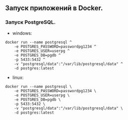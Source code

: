 ## Запуск приложений в Docker.

### Запуск PostgreSQL.
 
- windows:
```
docker run --name postgresql ^
	-e POSTGRES_PASSWORD=passwordpg1234 ^
	-e POSTGRES_USER=userpg ^
	-e POSTGRES_DB=pgdb ^
	-p 5433:5432 ^
	-v "postgresql/data":"/var/lib/postgresql/data" ^
	-d postgres:latest
```

- linux:
```
docker run --name postgresql \
	-e POSTGRES_PASSWORD=passwordpg1234 \
	-e POSTGRES_USER=userpg \
	-e POSTGRES_DB=pgdb \
	-p 5433:5432 \
	-v "postgresql/data":"/var/lib/postgresql/data" \
	-d postgres:latest
```